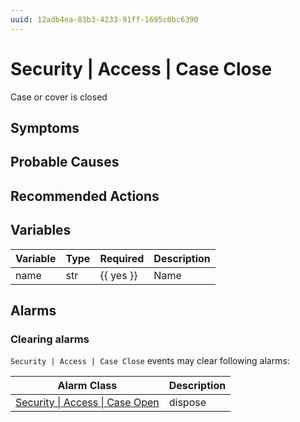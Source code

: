 ```yaml
---
uuid: 12adb4ea-83b3-4233-91ff-1695c0bc6390
---
```

# Security | Access | Case Close

Case or cover is closed

## Symptoms

## Probable Causes

## Recommended Actions

## Variables

Variable | Type | Required | Description
--- | --- | --- | ---
name | str | {{ yes }} | Name

## Alarms

### Clearing alarms

`Security | Access | Case Close` events may clear following alarms:

Alarm Class | Description
--- | ---
[Security \| Access \| Case Open](../../../alarm-classes/security/access/case-open.md) | dispose
